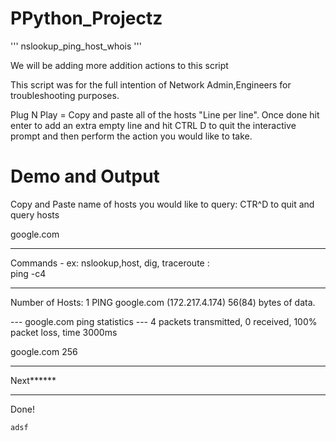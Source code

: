 # PPython_Projectz
'''
nslookup_ping_host_whois 
'''

We will be adding more addition actions to this script



This script was for the full intention of Network Admin,Engineers for troubleshooting purposes. 

Plug N Play = Copy and paste all of the hosts "Line per line". Once done hit enter to add an extra empty line and hit CTRL D to quit the interactive prompt and then perform the action you would like to take.



<h1>
Demo and Output
</h1>

Copy and Paste name of hosts you would like to query: 
CTR^D to quit and query hosts

google.com

*********
Commands - ex: nslookup,host, dig, traceroute :  
ping -c4
*********
Number of Hosts:  1
PING google.com (172.217.4.174) 56(84) bytes of data.

--- google.com ping statistics ---
4 packets transmitted, 0 received, 100% packet loss, time 3000ms

google.com 256
************************
Next******
************************

Done!


```xml
adsf
```
